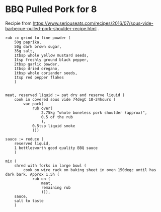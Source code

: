 BBQ Pulled Pork for 8
=====================

Recipie from https://www.seriouseats.com/recipes/2016/07/sous-vide-barbecue-pulled-pork-shoulder-recipe.html .


    rub := grind to fine powder (
        50g paprika,
        50g dark brown sugar,
        35g salt,
        1tbsp whole yellow mustard seeds,
        1tsp freshly ground black pepper,
        2tbsp garlic powder,
        1tbsp dried oregano,
        1tbsp whole coriander seeds,
        1tsp red pepper flakes
        )


    meat, reserved liquid := pat dry and reserve liquid (
        cook in covered sous vide 74degC 18-24hours (
            vac pack(
                rub over(
                    2.75kg "whole boneless pork shoulder (approx)",
                    0.5 of the rub
                    ),
                0.5tsp liquid smoke
                )))

    sauce := reduce (
        reserved liquid,
        1 bottlesworth good quality BBQ sauce
        )

    mix (
        shred with forks in large bowl (
            cook on wire rack on baking sheet in oven 150degc until has dark bark. Approx 1.5h (
                rub on (
                    meat,
                    remaining rub
                    ))),
        sauce,
        salt to taste
        )
